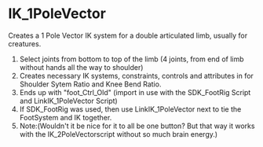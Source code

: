 # IK_1PoleVector
Creates a 1 Pole Vector IK system for a double articulated limb, usually for creatures.
1) Select joints from bottom to top of the limb (4 joints, from end of limb without hands all the way to shoulder)
2) Creates necessary IK systems, constraints, controls and attributes in for Shoulder Sytem Ratio and Knee Bend Ratio. 
3) Ends up with "foot_Ctrl_Old" (import in use with the SDK_FootRig Script and LinkIK_1PoleVector Script)
4) If SDK_FootRig was used, then use LinkIK_1PoleVector next to tie the FootSystem and IK together.
5) Note:(Wouldn't it be nice for it to all be one button? But that way it works with the IK_2PoleVectorscript without so much brain energy.)
